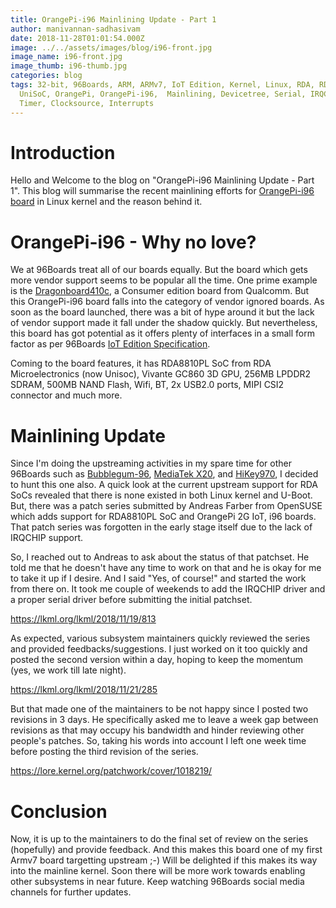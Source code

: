 ```yaml
---
title: OrangePi-i96 Mainlining Update - Part 1
author: manivannan-sadhasivam
date: 2018-11-28T01:01:54.000Z
image: ../../assets/images/blog/i96-front.jpg
image_name: i96-front.jpg
image_thumb: i96-thumb.jpg
categories: blog
tags: 32-bit, 96Boards, ARM, ARMv7, IoT Edition, Kernel, Linux, RDA, RDA8810PL,
  UniSoC, OrangePi, OrangePi-i96,  Mainlining, Devicetree, Serial, IRQCHIP,
  Timer, Clocksource, Interrupts
---
```


# Introduction

Hello and Welcome to the blog on "OrangePi-i96 Mainlining Update - Part 1". This
blog will summarise the recent mainlining efforts for [OrangePi-i96 board](https://www.96boards.org/product/orangepi-i96/) in Linux kernel and the reason behind it.

# OrangePi-i96 - Why no love?

We at 96Boards treat all of our boards equally. But the board which gets
more vendor support seems to be popular all the time. One prime example is
the [Dragonboard410c](https://www.96boards.org/product/dragonboard410c/), a
Consumer edition board from Qualcomm. But this OrangePi-i96 board falls into
the category of vendor ignored boards. As soon as the board launched, there
was a bit of hype around it but the lack of vendor support made it fall under
the shadow quickly. But nevertheless, this board has got potential as it offers
plenty of interfaces in a small form factor as per 96Boards [IoT Edition Specification](https://linaro.co/ie-specification).

Coming to the board features, it has RDA8810PL SoC from RDA Microelectronics (now Unisoc),
Vivante GC860 3D GPU, 256MB LPDDR2 SDRAM, 500MB NAND Flash, Wifi, BT, 2x USB2.0 ports,
MIPI CSI2 connector and much more.

# Mainlining Update

Since I'm doing the upstreaming activities in my spare time for other 96Boards
such as [Bubblegum-96](https://www.96boards.org/product/bubblegum-96/), [MediaTek X20](https://www.96boards.org/product/mediatek-x20/), and [HiKey970](https://www.96boards.org/product/hikey970/),
I decided to hunt this one also. A quick look at the current upstream support
for RDA SoCs revealed that there is none existed in both Linux kernel and U-Boot.
But, there was a patch series submitted by Andreas Farber from OpenSUSE which
adds support for RDA8810PL SoC and OrangePi 2G IoT, i96 boards. That patch series
was forgotten in the early stage itself due to the lack of IRQCHIP support.

So, I reached out to Andreas to ask about the status of that patchset. He told
me that he doesn't have any time to work on that and he is okay for me to take it up
if I desire. And I said "Yes, of course!" and started the work from there on. It took
me couple of weekends to add the IRQCHIP driver and a proper serial driver before
submitting the initial patchset.

https://lkml.org/lkml/2018/11/19/813

As expected, various subsystem maintainers quickly reviewed the series and provided
feedbacks/suggestions. I just worked on it too quickly and posted the second
version within a day, hoping to keep the momentum (yes, we work till late night).

https://lkml.org/lkml/2018/11/21/285

But that made one of the maintainers to be not happy since I posted two revisions in
3 days. He specifically asked me to leave a week gap between revisions as that
may occupy his bandwidth and hinder reviewing other people's patches. So,
taking his words into account I left one week time before posting the third
revision of the series.

https://lore.kernel.org/patchwork/cover/1018219/

# Conclusion

Now, it is up to the maintainers to do the final set of review on the series (hopefully)
and provide feedback. And this makes this board one of my first Armv7 board
targetting upstream ;-) Will be delighted if this makes its way into the mainline
kernel. Soon there will be more work towards enabling other subsystems in near
future. Keep watching 96Boards social media channels for further updates.

